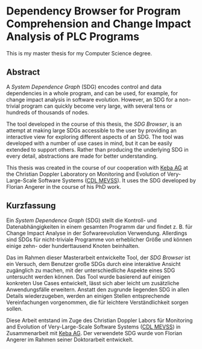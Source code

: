 # Dependency Browser for Program Comprehension and Change Impact Analysis of PLC Programs

This is my master thesis for my Computer Science degree.

## Abstract

A _System Dependence Graph_ (SDG) encodes control and data dependencies in a whole program, and can be used, for 
example, for change impact analysis in software evolution. However, an SDG for a non-trivial program can quickly 
become very large, with several tens or hundreds of thousands of nodes.

The tool developed in the course of this thesis, the _SDG Browser_, is an attempt at making large SDGs accessible to 
the user by providing an interactive view for exploring different aspects of an SDG. The tool was developed with a 
number of use cases in mind, but it can be easily extended to support others. Rather than producing the underlying SDG 
in every detail, abstractions are made for better understanding.

This thesis was created in the course of our cooperation with [Keba AG](http://www.keba.com) at the Christian Doppler 
Laboratory on Monitoring and Evolution of Very-Large-Scale Software Systems ([CDL MEVSS](http://mevss.jku.at/)). It 
uses the SDG developed by Florian Angerer in the course of his PhD work.

## Kurzfassung

Ein _System Dependence Graph_ (SDG) stellt die Kontroll- und Datenabhängigkeiten in einem gesamten Programm dar und 
findet z. B. für Change Impact Analyse in der Sofwareevolution Verwendung. Allerdings sind SDGs für nicht-triviale 
Programme von erheblicher Größe und können einige zehn- oder hunderttausend Knoten beinhalten.

Das im Rahmen dieser Masterarbeit entwickelte Tool, der _SDG Browser_ ist ein Versuch, dem Benutzer große SDGs durch 
eine interaktive Ansicht zugänglich zu machen, mit der unterschiedliche Aspekte eines SDG untersucht werden können. Das 
Tool wurde basierend auf einigen konkreten Use Cases entwickelt, lässt sich aber leicht um zusätzliche Anwendungsfälle 
erweitern. Anstatt den zugrunde liegenden SDG in allen Details wiederzugeben, werden an einigen Stellen entsprechende 
Vereinfachungen vorgenommen, die für leichtere Verständlichkeit sorgen sollen.

Diese Arbeit entstand im Zuge des Christian Doppler Labors für Monitoring and Evolution of Very-Large-Scale Software 
Systems ([CDL MEVSS](http://mevss.jku.at/)) in Zusammenarbeit mit [Keba AG](http://www.keba.com). Der verwendete SDG 
wurde von Florian Angerer im Rahmen seiner Doktorarbeit entwickelt.
